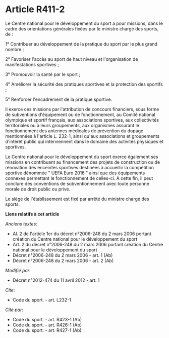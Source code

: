 # Article R411-2

Le Centre national pour le développement du sport a pour missions, dans le cadre des orientations générales fixées par le
ministre chargé des sports, de : 

1° Contribuer au développement de la pratique du sport par le plus grand nombre ; 

2° Favoriser l'accès au sport de haut niveau et l'organisation de manifestations sportives ; 

3° Promouvoir la santé par le sport ; 

4° Améliorer la sécurité des pratiques sportives et la protection des sportifs ; 

5° Renforcer l'encadrement de la pratique sportive. 

Il exerce ces missions par l'attribution de concours financiers, sous forme de subventions d'équipement ou de fonctionnement,
au Comité national olympique et sportif français, aux associations sportives, aux collectivités territoriales ou à leurs
groupements, aux organismes assurant le fonctionnement des antennes médicales de prévention du dopage mentionnées à l'article
L. 232-1, ainsi qu'aux associations et groupements d'intérêt public qui interviennent dans le domaine des activités physiques
et sportives. 

Le Centre national pour le développement du sport exerce également ses missions en contribuant au financement des projets de
construction ou de rénovation des enceintes sportives destinées à accueillir la compétition sportive dénommée " UEFA Euro
2016 " ainsi que des équipements connexes permettant le fonctionnement de celles-ci. A cette fin, il peut conclure des
conventions de subventionnement avec toute personne morale de droit public ou privé. 

Le siège de l'établissement est fixé par arrêté du ministre chargé des sports.

**Liens relatifs à cet article**

_Anciens textes_:

  - Al. 2 de l'article 1er du décret n°2006-248 du 2 mars 2006 portant création du Centre national pour le développement du sport
  - Art. 2 du décret n°2006-248 du 2 mars 2006 portant création du Centre national pour le développement du sport
  - Décret n°2006-248 du 2 mars 2006 - art. 1 (Ab)
  - Décret n°2006-248 du 2 mars 2006 - art. 2 (Ab)

_Modifié par_:

  - Décret n°2012-474 du 11 avril 2012 - art. 1

_Cite_:

  - Code du sport. - art. L232-1

_Cité par_:

  - Code du sport. - art. R423-1 (Ab)
  - Code du sport. - art. R426-1 (Ab)
  - Code du sport. - art. R427-1 (Ab)
